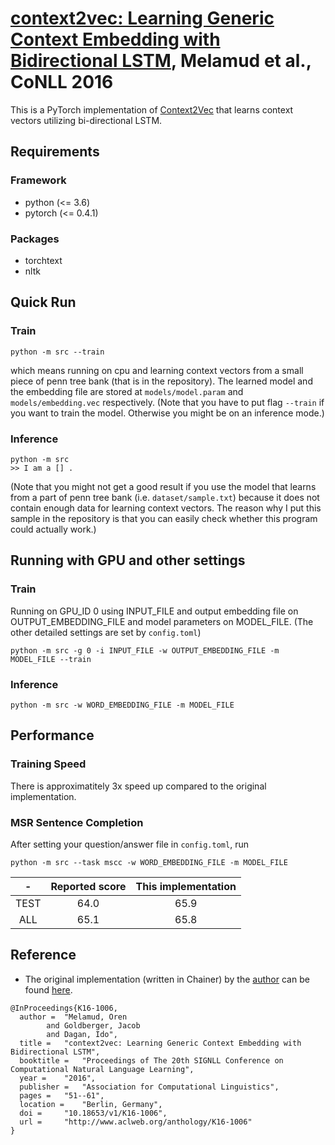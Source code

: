 # [context2vec: Learning Generic Context Embedding with Bidirectional LSTM](http://www.aclweb.org/anthology/K16-1006), Melamud et al., CoNLL 2016

This is a PyTorch implementation of [Context2Vec](http://www.aclweb.org/anthology/K16-1006) that learns context vectors utilizing bi-directional LSTM.

## Requirements
### Framework
 - python (<= 3.6)
 - pytorch (<= 0.4.1)
 
### Packages
 - torchtext
 - nltk
 
## Quick Run
### Train
```
python -m src --train
```

which means running on cpu and learning context vectors from a small piece of penn tree bank (that is in the repository).
The learned model and the embedding file are stored at `models/model.param` and `models/embedding.vec` respectively.
(Note that you have to put flag `--train` if you want to train the model. Otherwise you might be on an inference mode.)

### Inference
```
python -m src
>> I am a [] .
```
(Note that you might not get a good result if you use the model that learns from a part of penn tree bank (i.e. `dataset/sample.txt`) because it does not contain enough data for learning context vectors. The reason why I put this sample in the repository is that you can easily check whether this program could actually work.)

## Running with GPU and other settings
### Train
Running on GPU_ID 0 using INPUT_FILE and output embedding file on OUTPUT_EMBEDDING_FILE and model parameters on MODEL_FILE.
(The other detailed settings are set by `config.toml`)

```
python -m src -g 0 -i INPUT_FILE -w OUTPUT_EMBEDDING_FILE -m MODEL_FILE --train
```

### Inference

```
python -m src -w WORD_EMBEDDING_FILE -m MODEL_FILE
```

## Performance
### Training Speed

There is approximatitely 3x speed up compared to the original implementation.

### MSR Sentence Completion
After setting your question/answer file in `config.toml`, run

```
python -m src --task mscc -w WORD_EMBEDDING_FILE -m MODEL_FILE
```

| - | Reported score | This implementation |
|:---:|:---:|:---:|
| TEST | 64.0 | 65.9 |
| ALL | 65.1 | 65.8 |

## Reference
 - The original implementation (written in Chainer) by the [author](https://researcher.watson.ibm.com/researcher/view.php?person=ibm-Oren.Melamud) can be found [here](https://github.com/orenmel/context2vec).

```
@InProceedings{K16-1006,
  author = 	"Melamud, Oren
		and Goldberger, Jacob
		and Dagan, Ido",
  title = 	"context2vec: Learning Generic Context Embedding with Bidirectional LSTM",
  booktitle = 	"Proceedings of The 20th SIGNLL Conference on Computational Natural Language Learning",
  year = 	"2016",
  publisher = 	"Association for Computational Linguistics",
  pages = 	"51--61",
  location = 	"Berlin, Germany",
  doi = 	"10.18653/v1/K16-1006",
  url = 	"http://www.aclweb.org/anthology/K16-1006"
}
```
